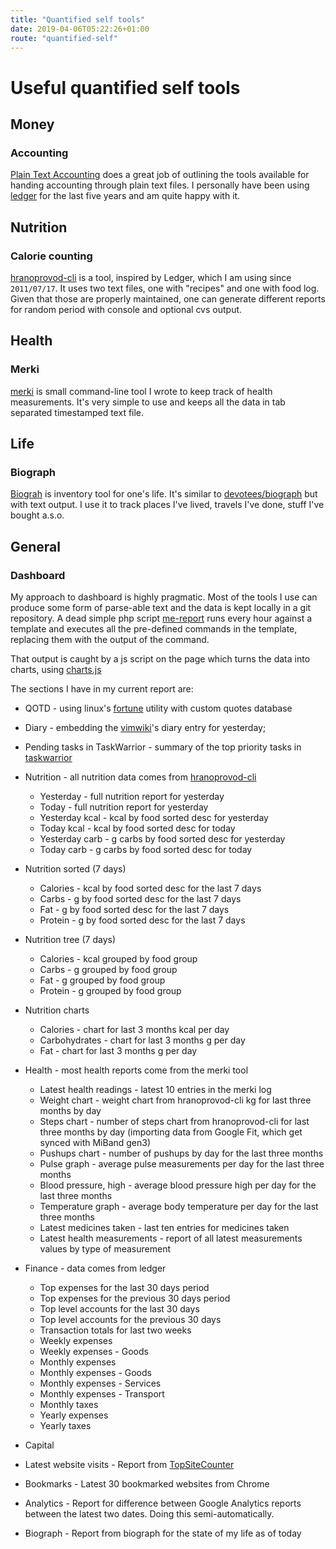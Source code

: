 ```yaml
---
title: "Quantified self tools"
date: 2019-04-06T05:22:26+01:00
route: "quantified-self"
---
```


# Useful quantified self tools

## Money

### Accounting

[Plain Text Accounting](https://plaintextaccounting.org/) does a great job of outlining the tools available for handing accounting through plain text files. I personally have been using [ledger](https://www.ledger-cli.org/) for the last five years and am quite happy with it.

## Nutrition

### Calorie counting

[hranoprovod-cli](https://github.com/aquilax/hranoprovod-cli/) is a tool, inspired by Ledger, which I am using since `2011/07/17`. It uses two text files, one with "recipes" and one with food log. Given that those are properly maintained, one can generate different reports for random period with console and optional cvs output.

## Health

### Merki

[merki](https://github.com/aquilax/merki) is small command-line tool I wrote to keep track of health measurements. It's very simple to use and keeps all the data in tab separated timestamped text file.

## Life

### Biograph

[Biograh](https://github.com/aquilax/biograph) is inventory tool for one's life. It's similar to [devotees/biograph](https://github.com/devotees/biograph) but with text output. I use it to track places I've lived, travels I've done, stuff I've bought a.s.o.

## General

### Dashboard

My approach to dashboard is highly pragmatic. Most of the tools I use can produce some form of parse-able text and the data is kept locally in a git repository. A dead simple php script [me-report](https://github.com/aquilax/me-report) runs every hour against a template and executes all the pre-defined commands in the template, replacing them with the output of the command.

That output is caught by a js script on the page which turns the data into charts, using [charts.js](https://www.chartjs.org/)

The sections I have in my current report are:

* QOTD - using linux's [fortune](https://en.wikipedia.org/wiki/Fortune_(Unix)) utility with custom quotes database
* Diary - embedding the [vimwiki](https://github.com/vimwiki/vimwiki)'s diary entry for yesterday;
* Pending tasks in TaskWarrior - summary of the top priority tasks in [taskwarrior](https://taskwarrior.org/)
* Nutrition - all nutrition data comes from [hranoprovod-cli](https://github.com/aquilax/hranoprovod-cli/)
  * Yesterday - full nutrition report for yesterday
  * Today  - full nutrition report for yesterday
  * Yesterday kcal - kcal by food sorted desc for yesterday
  * Today kcal - kcal by food sorted desc for today
  * Yesterday carb - g carbs by food sorted desc for yesterday
  * Today carb - g carbs by food sorted desc for today
* Nutrition sorted (7 days)
  * Calories - kcal by food sorted desc for the last 7 days
  * Carbs - g by food sorted desc for the last 7 days
  * Fat - g by food sorted desc for the last 7 days
  * Protein - g by food sorted desc for the last 7 days
* Nutrition tree (7 days)
  * Calories - kcal grouped by food group
  * Carbs - g grouped by food group
  * Fat - g grouped by food group
  * Protein - g grouped by food group
* Nutrition charts
  * Calories - chart for last 3 months kcal per day
  * Carbohydrates - chart for last 3 months g per day
  * Fat - chart for last 3 months g per day
* Health - most health reports come from the merki tool
  * Latest health readings - latest 10 entries in the merki log
  * Weight chart - weight chart from hranoprovod-cli kg for last three months by day
  * Steps chart - number of steps chart from hranoprovod-cli for last three months by day (importing data from Google Fit, which get synced with MiBand gen3)
  * Pushups chart - number of pushups by day for the last three months
  * Pulse graph - average pulse measurements per day for the last three months
  * Blood pressure, high - average blood pressure high per day for the last three months
  * Temperature graph - average body temperature per day for the last three months
  * Latest medicines taken - last ten entries for medicines taken
  * Latest health measurements - report of all latest measurements values by type of measurement

* Finance - data comes from ledger
  * Top expenses for the last 30 days period
  * Top expenses for the previous 30 days period
  * Top level accounts for the last 30 days
  * Top level accounts for the previous 30 days
  * Transaction totals for last two weeks
  * Weekly expenses
  * Weekly expenses - Goods
  * Monthly expenses
  * Monthly expenses - Goods
  * Monthly expenses - Services
  * Monthly expenses - Transport
  * Monthly taxes
  * Yearly expenses
  * Yearly taxes
* Capital

* Latest website visits - Report from [TopSiteCounter](http://topsitecounter.appspot.com/)
* Bookmarks - Latest 30 bookmarked websites from Chrome
* Analytics - Report for difference between Google Analytics reports between the latest two dates. Doing this semi-automatically.
* Biograph - Report from biograph for the state of my life as of today
